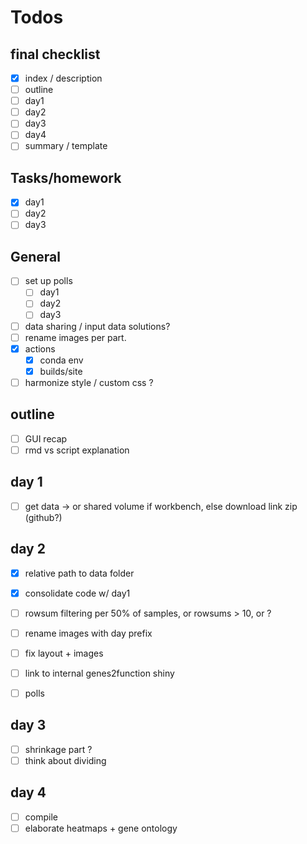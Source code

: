 # Todos

## final checklist
 - [x] index / description  
 - [ ] outline  
 - [ ] day1  
 - [ ] day2  
 - [ ] day3  
 - [ ] day4  
 - [ ] summary / template  

## Tasks/homework
 - [x] day1  
 - [ ] day2  
 - [ ] day3  

## General
 - [ ] set up polls
   - [ ] day1
   - [ ] day2
   - [ ] day3
 - [ ] data sharing / input data solutions?
 - [ ] rename images per part.
 - [x] actions
    - [x] conda env
    - [x] builds/site
 - [ ] harmonize style / custom css ?

## outline
 - [ ] GUI recap
 - [ ] rmd vs script explanation
 
## day 1
  - [ ] get data -> or shared volume if workbench, else download link zip (github?)

## day 2
  - [x] relative path to data folder
  - [x] consolidate code w/ day1
  - [ ] rowsum filtering per 50% of samples, or rowsums > 10, or ?
  - [ ] rename images with day prefix
  - [ ] fix layout + images
  - [ ] link to internal genes2function shiny
  - [ ] polls


## day 3
  - [ ] shrinkage part ?
  - [ ] think about dividing

## day 4
 - [ ] compile
 - [ ] elaborate heatmaps + gene ontology

